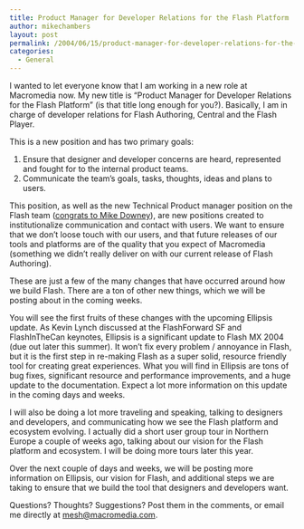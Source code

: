 ```yaml
---
title: Product Manager for Developer Relations for the Flash Platform
author: mikechambers
layout: post
permalink: /2004/06/15/product-manager-for-developer-relations-for-the-flash-platform/
categories:
  - General
---
```



I wanted to let everyone know that I am working in a new role at Macromedia now. My new title is &#8220;Product Manager for Developer Relations for the Flash Platform&#8221; (is that title long enough for you?). Basically, I am in charge of developer relations for Flash Authoring, Central and the Flash Player.

This is a new position and has two primary goals:

1.  Ensure that designer and developer concerns are heard, represented and fought for to the internal product teams.
2.  Communicate the team&#8217;s goals, tasks, thoughts, ideas and plans to users.

This position, as well as the new Technical Product manager position on the Flash team ([congrats to Mike Downey][1]), are new positions created to institutionalize communication and contact with users. We want to ensure that we don&#8217;t loose touch with our users, and that future releases of our tools and platforms are of the quality that you expect of Macromedia (something we didn&#8217;t really deliver on with our current release of Flash Authoring).

These are just a few of the many changes that have occurred around how we build Flash. There are a ton of other new things, which we will be posting about in the coming weeks.

You will see the first fruits of these changes with the upcoming Ellipsis update. As Kevin Lynch discussed at the FlashForward SF and FlashInTheCan keynotes, Ellipsis is a significant update to Flash MX 2004 (due out later this summer). It won&#8217;t fix every problem / annoyance in Flash, but it is the first step in re-making Flash as a super solid, resource friendly tool for creating great experiences. What you will find in Ellipsis are tons of bug fixes, significant resource and performance improvements, and a huge update to the documentation. Expect a lot more information on this update in the coming days and weeks.

I will also be doing a lot more traveling and speaking, talking to designers and developers, and communicating how we see the Flash platform and ecosystem evolving. I actually did a short user group tour in Northern Europe a couple of weeks ago, talking about our vision for the Flash platform and ecosystem. I will be doing more tours later this year.

Over the next couple of days and weeks, we will be posting more information on Ellipsis, our vision for Flash, and additional steps we are taking to ensure that we build the tool that designers and developers want.

Questions? Thoughts? Suggestions? Post them in the comments, or email me directly at <mesh@macromedia.com>.

 [1]: http://www.markme.com/md/archives/005348.cfm